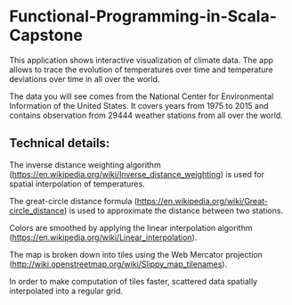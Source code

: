 # Functional-Programming-in-Scala-Capstone

This application shows interactive visualization of climate data. The app allows to trace the evolution of temperatures over time and temperature deviations over time in all over the world.


The data you will see comes from the National Center for Environmental Information of the United States. It covers years from 1975 to 2015 and contains observation from 29444 weather stations from all over the world.

## Technical details:

The inverse distance weighting algorithm (https://en.wikipedia.org/wiki/Inverse_distance_weighting) is used for spatial interpolation of temperatures.

The great-circle distance formula (https://en.wikipedia.org/wiki/Great-circle_distance) is used to approximate the distance between two stations.

Colors are smoothed by applying the linear interpolation algorithm (https://en.wikipedia.org/wiki/Linear_interpolation).

The map is broken down into tiles using the Web Mercator projection (http://wiki.openstreetmap.org/wiki/Slippy_map_tilenames).

In order to make computation of tiles faster, scattered data spatially interpolated into a regular grid.
